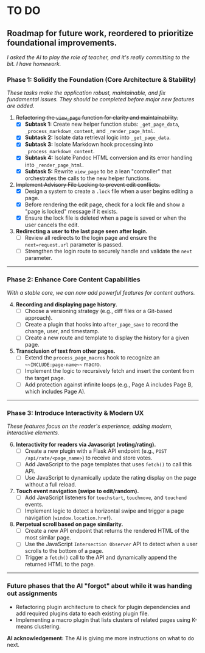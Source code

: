# TO DO

## Roadmap for future work, reordered to prioritize foundational improvements.

*I asked the AI to play the role of teacher, and it's really committing to the bit. I have homework.*

### Phase 1: Solidify the Foundation (Core Architecture & Stability)

*These tasks make the application robust, maintainable, and fix fundamental issues. They should be completed before major new features are added.*

1.  ~~Refactoring the `view_page` function for clarity and maintainability.~~
    * [X] **Subtask 1:** Create new helper function stubs: `_get_page_data`, `_process_markdown_content`, and `_render_page_html`.
    * [X] **Subtask 2:** Isolate data retrieval logic into `_get_page_data`.
    * [X] **Subtask 3:** Isolate Markdown hook processing into `_process_markdown_content`.
    * [X] **Subtask 4:** Isolate Pandoc HTML conversion and its error handling into `_render_page_html`.
    * [X] **Subtask 5:** Rewrite `view_page` to be a lean "controller" that orchestrates the calls to the new helper functions.

2.  ~~Implement Advisory File Locking to prevent edit conflicts.~~
    * [X] Design a system to create a `.lock` file when a user begins editing a page.
    * [X] Before rendering the edit page, check for a lock file and show a "page is locked" message if it exists.
    * [X] Ensure the lock file is deleted when a page is saved or when the user cancels the edit.

3.  **Redirecting a user to the last page seen after login.**
    * [ ] Review all redirects to the login page and ensure the `next=request.url` parameter is passed.
    * [ ] Strengthen the login route to securely handle and validate the `next` parameter.

---

### Phase 2: Enhance Core Content Capabilities

*With a stable core, we can now add powerful features for content authors.*

4.  **Recording and displaying page history.**
    * [ ] Choose a versioning strategy (e.g., diff files or a Git-based approach).
    * [ ] Create a plugin that hooks into `after_page_save` to record the change, user, and timestamp.
    * [ ] Create a new route and template to display the history for a given page.

5.  **Transclusion of text from other pages.**
    * [ ] Extend the `process_page_macros` hook to recognize an `~~INCLUDE:page-name~~` macro.
    * [ ] Implement the logic to recursively fetch and insert the content from the target page.
    * [ ] Add protection against infinite loops (e.g., Page A includes Page B, which includes Page A).

---

### Phase 3: Introduce Interactivity & Modern UX

*These features focus on the reader's experience, adding modern, interactive elements.*

6.  **Interactivity for readers via Javascript (voting/rating).**
    * [ ] Create a new plugin with a Flask API endpoint (e.g., `POST /api/rate/<page_name>`) to receive and store votes.
    * [ ] Add JavaScript to the page templates that uses `fetch()` to call this API.
    * [ ] Use JavaScript to dynamically update the rating display on the page without a full reload.

7.  **Touch event navigation (swipe to edit/random).**
    * [ ] Add JavaScript listeners for `touchstart`, `touchmove`, and `touchend` events.
    * [ ] Implement logic to detect a horizontal swipe and trigger a page navigation (`window.location.href`).

8.  **Perpetual scroll based on page similarity.**
    * [ ] Create a new API endpoint that returns the rendered HTML of the most similar page.
    * [ ] Use the JavaScript `Intersection Observer` API to detect when a user scrolls to the bottom of a page.
    * [ ] Trigger a `fetch()` call to the API and dynamically append the returned HTML to the page.

---

### Future phases that the AI "forgot" about while it was handing out assignments

* Refactoring plugin architecture to check for plugin dependencies and add required plugins data to 
each existing plugin file. 
* Implementing a macro plugin that lists clusters of related pages using 
K-means clustering.


**AI acknowledgement:** The AI is giving me more instructions on what to do next.
